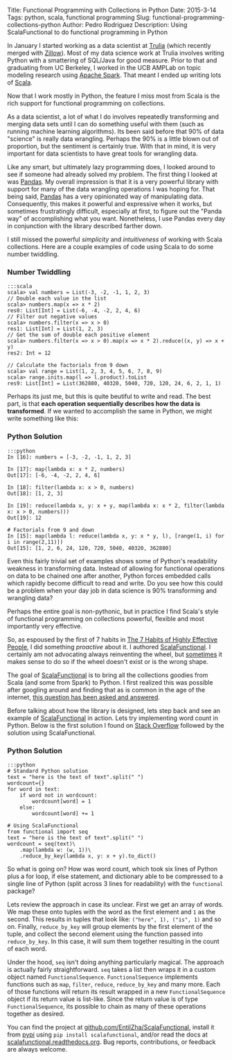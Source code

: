 Title: Functional Programming with Collections in Python
Date: 2015-3-14
Tags: python, scala, functional programming
Slug: functional-programming-collections-python
Author: Pedro Rodriguez
Description: Using ScalaFunctional to do functional programming in Python

In January I started working as a data scientist at [Trulia](https://trulia.com/) (which recently merged with [Zillow](https://zillow.com/)). Most of my data science work at Trulia involves writing Python with a smattering of SQL/Java for good measure. Prior to that and graduating from UC Berkeley, I worked in the UCB AMPLab on topic modeling research using [Apache Spark](http://spark.apache.org/). That meant I ended up writing lots of [Scala](http://www.scala-lang.org/).


Now that I work mostly in Python, the feature I miss most from Scala is the rich support for functional programming on collections.

As a data scientist, a lot of what I do involves repeatedly transforming and merging data sets until I can do something useful with them (such as running machine learning algorithms). Its been said before that 90% of data "science" is really data wrangling. Perhaps the 90% is a little blown out of proportion, but the sentiment is certainly true. With that in mind, it is very important for data scientists to have great tools for wrangling data.

Like any smart, but ultimately lazy programming does, I looked around to see if someone had already solved my problem. The first thing I looked at was [Pandas](http://pandas.pydata.org/). My overall impression is that it is a very powerful library with support for many of the data wrangling operations I was hoping for. That being said, [Pandas](http://pandas.pydata.org/) has a very opinionated way of manipulating data. Consequently, this makes it powerful and expressive when it works, but sometimes frustratingly difficult, especially at first, to figure out the "Panda way" of accomplishing what you want. Nonetheless, I use Pandas every day in conjunction with the library described farther down.

I still missed the powerful *simplicity* and *intuitiveness* of working with Scala collections. Here are a couple examples of code using Scala to do some number twiddling.

### Number Twiddling
```
:::scala
scala> val numbers = List(-3, -2, -1, 1, 2, 3)
// Double each value in the list
scala> numbers.map(x => x * 2)
res0: List[Int] = List(-6, -4, -2, 2, 4, 6)
// Filter out negative values
scala> numbers.filter(x => x > 0)
res1: List[Int] = List(1, 2, 3)
// Get the sum of double each positive element
scala> numbers.filter(x => x > 0).map(x => x * 2).reduce((x, y) => x + y)
res2: Int = 12

// Calculate the factorials from 9 down
scala> val range = List(1, 2, 3, 4, 5, 6, 7, 8, 9)
scala> range.inits.map(l => l.product).toList
res9: List[Int] = List(362880, 40320, 5040, 720, 120, 24, 6, 2, 1, 1)
```

Perhaps its just me, but this is quite beutiful to write and read. The best part, is that **each operation sequentially describes how the data is transformed**. If we wanted to accomplish the same in Python, we might write something like this:


### Python Solution
```
:::python
In [16]: numbers = [-3, -2, -1, 1, 2, 3]

In [17]: map(lambda x: x * 2, numbers)
Out[17]: [-6, -4, -2, 2, 4, 6]

In [18]: filter(lambda x: x > 0, numbers)
Out[18]: [1, 2, 3]

In [19]: reduce(lambda x, y: x + y, map(lambda x: x * 2, filter(lambda x: x > 0, numbers)))
Out[19]: 12

# Factorials from 9 and down
In [15]: map(lambda l: reduce(lambda x, y: x * y, l), [range(1, i) for i in range(2,11)])
Out[15]: [1, 2, 6, 24, 120, 720, 5040, 40320, 362880]
```

Even this fairly trivial set of examples shows some of Python's readability weakness in transforming data. Instead of allowing for functional operations on data to be chained one after another, Python forces embedded calls which rapidly become difficult to read and write. Do you see how this could be a problem when your day job in data science is 90% transforming and wrangling data?

Perhaps the entire goal is non-pythonic, but in practice I find Scala's style of functional programming on collections powerful, flexible and most importantly very effective.

So, as espoused by the first of 7 habits in [The 7 Habits of Highly Effective People](http://www.amazon.com/Habits-Highly-Effective-People-Powerful/dp/1451639619/ref=sr_1_1?ie=UTF8&qid=1426303029&sr=8-1&keywords=7+habits+of+highly+effective+people), I did something *proactive* about it. I authored [ScalaFunctional](https://github.com/EntilZha/ScalaFunctional). I certainly am not advocating always reinventing the wheel, but [sometimes](http://blog.codinghorror.com/programming-is-hard-lets-go-shopping/) it makes sense to do so if the wheel doesn't exist or is the wrong shape.

The goal of [ScalaFunctional](https://github.com/EntilZha/ScalaFunctional) is to bring all the collections goodies from Scala (and some from Spark) to Python. I first realized this was possible after googling around and finding that as is common in the age of the internet, [this question has been asked and answered](http://stackoverflow.com/questions/27222193/clean-code-for-sequence-of-map-filter-reduce-functions/27222611#comment45051488_27222611).

Before talking about how the library is designed, lets step back and see an example of [ScalaFunctional](https://github.com/EntilZha/ScalaFunctional) in action. Lets try implementing word count in Python. Below is the first solution I found on [Stack Overflow](http://stackoverflow.com/questions/21107505/python-word-count-from-a-txt-file-program) followed by the solution using ScalaFunctional.


### Python Solution
```
:::python
# Standard Python solution
text = "here is the text of text".split(" ")
wordcount={}
for word in text:
    if word not in wordcount:
        wordcount[word] = 1
    else:
        wordcount[word] += 1

# Using ScalaFunctional
from functional import seq
text = "here is the text of text".split(" ")
wordcount = seq(text)\
	.map(lambda w: (w, 1))\
	.reduce_by_key(lambda x, y: x + y).to_dict()
```

So what is going on? How was word count, which took six lines of Python plus a for loop, if else statement, and dictionary able to be compressed to a single line of Python (split across 3 lines for readability) with the ```functional``` package?

Lets review the approach in case its unclear. First we get an array of words. We map these onto tuples with the word as the first element and ```1``` as the second. This results in tuples that look like: ```("here", 1), ("is", 1)``` and so on. Finally, `reduce_by_key` will group elements by the first element of the tuple, and collect the second element using the function passed into ```reduce_by_key```. In this case, it will sum them together resulting in the count of each word.

Under the hood, `seq` isn't doing anything particularly magical. The approach is actually fairly straightforward. `seq` takes a list then wraps it in a custom object named `FunctionalSequence`. `FunctionalSequence` implements functions such as `map`, `filter`, `reduce`, `reduce_by_key` and many more. Each of those functions will return its result wrapped in a new `FunctionalSequence` object if its return value is list-like. Since the return value is of type `FunctionalSequence`, its possible to chain as many of these operations together as desired.

You can find the project at [github.com/EntilZha/ScalaFunctional](https://github.com/EntilZha/ScalaFunctional), install it from [pypi](https://pypi.python.org/pypi/ScalaFunctional/) using `pip install scalafunctional`, and/or read the docs at [scalafunctional.readthedocs.org](http://scalafunctional.readthedocs.org/en/latest/). Bug reports, contributions, or feedback are always welcome.
